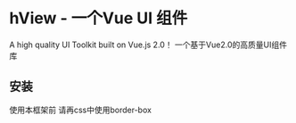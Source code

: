 # hView - 一个Vue UI 组件
A high quality UI Toolkit built on Vue.js 2.0！
一个基于Vue2.0的高质量UI组件库
## 安装
使用本框架前 请再css中使用border-box
